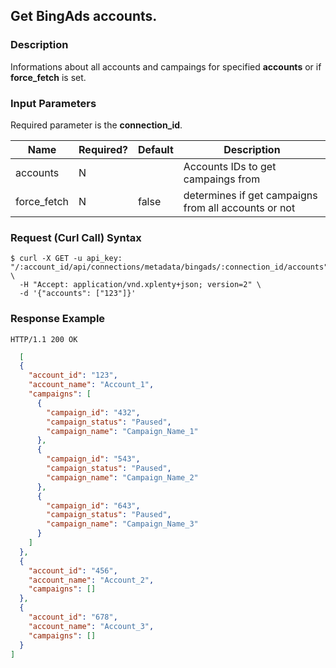 ## Get BingAds accounts.

### Description
Informations about all accounts and campaings for specified **accounts** or if **force_fetch** is set.

### Input Parameters
Required parameter is the **connection_id**.

|Name|Required?|Default|Description|
|----|---------|-------|-----------|
accounts|N| |Accounts IDs to get campaings from
force_fetch|N|false|determines if get campaigns from all accounts or not


### Request (Curl Call) Syntax
```shell
$ curl -X GET -u api_key: "/:account_id/api/connections/metadata/bingads/:connection_id/accounts" \
  -H "Accept: application/vnd.xplenty+json; version=2" \
  -d '{"accounts": ["123"]}'
```

### Response Example
```HTTP
HTTP/1.1 200 OK
```

```json
  [
  {
    "account_id": "123",
    "account_name": "Account_1",
    "campaigns": [
      {
        "campaign_id": "432",
        "campaign_status": "Paused",
        "campaign_name": "Campaign_Name_1"
      },
      {
        "campaign_id": "543",
        "campaign_status": "Paused",
        "campaign_name": "Campaign_Name_2"
      },
      {
        "campaign_id": "643",
        "campaign_status": "Paused",
        "campaign_name": "Campaign_Name_3"
      }
    ]
  },
  {
    "account_id": "456",
    "account_name": "Account_2",
    "campaigns": []
  },
  {
    "account_id": "678",
    "account_name": "Account_3",
    "campaigns": []
  }
]
```

